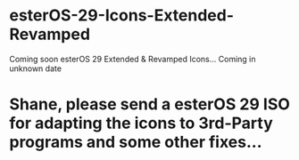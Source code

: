 # esterOS-29-Icons-Extended-Revamped
Coming soon esterOS 29 Extended &amp; Revamped Icons... Coming in unknown date

# Shane, please send a esterOS 29 ISO for adapting the icons to 3rd-Party programs and some other fixes...
